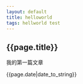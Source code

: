```yaml
---
layout: default
title: helloworld
tags: hellworld test
---
```


<h2>{{page.title}}</h2>

<p>我的第一篇文章</p>

<p>{{page.date|date_to_string}}</p>
